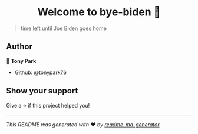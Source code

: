 <h1 align="center">Welcome to bye-biden 👋</h1>
<p>
</p>

> time left until Joe Biden goes home

## Author

👤 **Tony Park**

* Github: [@tonypark76](https://github.com/tonypark76)

## Show your support

Give a ⭐️ if this project helped you!

***
_This README was generated with ❤️ by [readme-md-generator](https://github.com/kefranabg/readme-md-generator)_